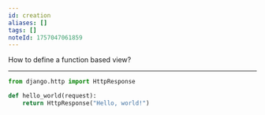 ```yaml
---
id: creation
aliases: []
tags: []
noteId: 1757047061859
---
```


How to define a function based view?

---

```py
from django.http import HttpResponse

def hello_world(request):
    return HttpResponse("Hello, world!")
```
